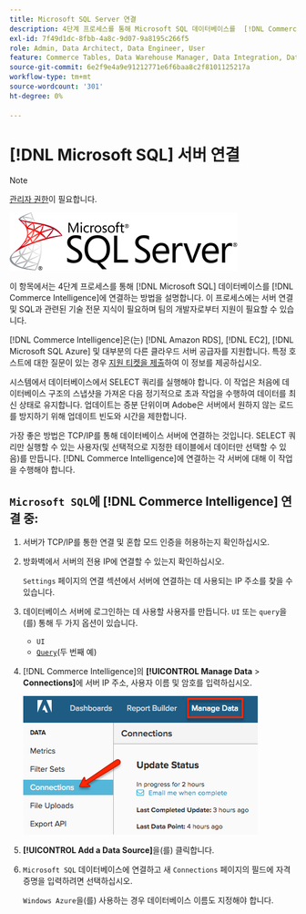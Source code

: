 ```yaml
---
title: Microsoft SQL Server 연결
description: 4단계 프로세스를 통해 Microsoft SQL 데이터베이스를  [!DNL Commerce Intelligence] 에 연결하는 방법을 알아봅니다.
exl-id: 7f49d1dc-8fbb-4a8c-9d07-9a8195c266f5
role: Admin, Data Architect, Data Engineer, User
feature: Commerce Tables, Data Warehouse Manager, Data Integration, Data Import/Export, SQL Report Builder
source-git-commit: 6e2f9e4a9e91212771e6f6baa8c2f8101125217a
workflow-type: tm+mt
source-wordcount: '301'
ht-degree: 0%

---
```


# [!DNL Microsoft SQL] 서버 연결

>[!NOTE]
>
>[관리자 권한](../../../administrator/user-management/user-management.md)이 필요합니다.

![](../../../assets/MicrosoftSQLServer-logo.png)

이 항목에서는 4단계 프로세스를 통해 [!DNL Microsoft SQL] 데이터베이스를 [!DNL Commerce Intelligence]에 연결하는 방법을 설명합니다. 이 프로세스에는 서버 연결 및 SQL과 관련된 기술 전문 지식이 필요하며 팀의 개발자로부터 지원이 필요할 수 있습니다.

[!DNL Commerce Intelligence]은(는) [!DNL Amazon RDS], [!DNL EC2], [!DNL Microsoft SQL Azure] 및 대부분의 다른 클라우드 서버 공급자를 지원합니다. 특정 호스트에 대한 질문이 있는 경우 [지원 티켓을 제출](https://experienceleague.adobe.com/docs/commerce-knowledge-base/kb/troubleshooting/miscellaneous/mbi-service-policies.html)하여 이 정보를 제공하십시오.

시스템에서 데이터베이스에서 SELECT 쿼리를 실행해야 합니다. 이 작업은 처음에 데이터베이스 구조의 스냅샷을 가져온 다음 정기적으로 초과 작업을 수행하여 데이터를 최신 상태로 유지합니다. 업데이트는 증분 단위이며 Adobe은 서버에서 원하지 않는 로드를 방지하기 위해 업데이트 빈도와 시간을 제한합니다.

가장 좋은 방법은 TCP/IP를 통해 데이터베이스 서버에 연결하는 것입니다. SELECT 쿼리만 실행할 수 있는 사용자(및 선택적으로 지정한 테이블에서 데이터만 선택할 수 있음)를 만듭니다. [!DNL Commerce Intelligence]에 연결하는 각 서버에 대해 이 작업을 수행해야 합니다.

## `Microsoft SQL`에 [!DNL Commerce Intelligence] 연결 중:

1. 서버가 TCP/IP를 통한 연결 및 혼합 모드 인증을 허용하는지 확인하십시오.

1. 방화벽에서 서버의 전용 IP에 연결할 수 있는지 확인하십시오.

   `Settings` 페이지의 연결 섹션에서 서버에 연결하는 데 사용되는 IP 주소를 찾을 수 있습니다.

1. 데이터베이스 서버에 로그인하는 데 사용할 사용자를 만듭니다. `UI` 또는 `query`을(를) 통해 두 가지 옵션이 있습니다.
   * `UI`
   * [`Query`](http://sqlserverplanet.com/security/add-user)&#x200B;(두 번째 예)

1. [!DNL Commerce Intelligence]의 **[!UICONTROL Manage Data** > **Connections]**&#x200B;에 서버 IP 주소, 사용자 이름 및 암호를 입력하십시오.

   ![](../../../assets/manage-data-connections.png)

1. **[!UICONTROL Add a Data Source]**&#x200B;을(를) 클릭합니다.

1. `Microsoft SQL` 데이터베이스에 연결하고 새 `Connections` 페이지의 필드에 자격 증명을 입력하려면 선택하십시오.

   `Windows Azure`을(를) 사용하는 경우 데이터베이스 이름도 지정해야 합니다.
